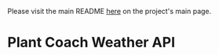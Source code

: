 Please visit the main README [here](https://github.com/Plant-Coach) on the project's main page.

# Plant Coach Weather API